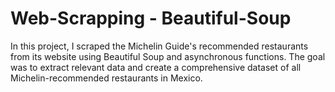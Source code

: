 # Web-Scrapping - Beautiful-Soup
In this project, I scraped the Michelin Guide's recommended restaurants from its website using Beautiful Soup and asynchronous functions. The goal was to extract relevant data and create a comprehensive dataset of all Michelin-recommended restaurants in Mexico.

